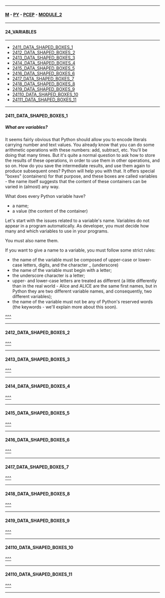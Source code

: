 
---

#### [M](https://github.com/ttltrk/TTT/blob/master/menu.md) - [PY](https://github.com/ttltrk/TTT/blob/master/PY/PY.md) - [PCEP](https://github.com/ttltrk/TTT/blob/master/PY/PCEP/PCEP.md) - [MODULE_2](https://github.com/ttltrk/TTT/blob/master/PY/PCEP/MODULE_2/MODULE_2.md)

---

#### 24_VARIABLES

---

* [2411_DATA_SHAPED_BOXES_1](#2411_DATA_SHAPED_BOXES_1)
* [2412_DATA_SHAPED_BOXES_2](#2412_DATA_SHAPED_BOXES_2)
* [2413_DATA_SHAPED_BOXES_3](#2413_DATA_SHAPED_BOXES_3)
* [2414_DATA_SHAPED_BOXES_4](#2414_DATA_SHAPED_BOXES_4)
* [2415_DATA_SHAPED_BOXES_5](#2415_DATA_SHAPED_BOXES_5)
* [2416_DATA_SHAPED_BOXES_6](#2416_DATA_SHAPED_BOXES_6)
* [2417_DATA_SHAPED_BOXES_7](#2417_DATA_SHAPED_BOXES_7)
* [2418_DATA_SHAPED_BOXES_8](#2418_DATA_SHAPED_BOXES_8)
* [2419_DATA_SHAPED_BOXES_9](#2419_DATA_SHAPED_BOXES_9)
* [24110_DATA_SHAPED_BOXES_10](#24110_DATA_SHAPED_BOXES_10)
* [24111_DATA_SHAPED_BOXES_11](#24111_DATA_SHAPED_BOXES_11)

---

#### 2411_DATA_SHAPED_BOXES_1

##### What are variables?

It seems fairly obvious that Python should allow you to encode literals carrying number and text values.
You already know that you can do some arithmetic operations with these numbers: add, subtract, etc. You'll be doing that many times.
But it's quite a normal question to ask how to store the results of these operations, in order to use them in other operations, and so on.
How do you save the intermediate results, and use them again to produce subsequent ones?
Python will help you with that. It offers special "boxes" (containers) for that purpose, and these boxes are called variables - the name itself suggests that the content of these containers can be varied in (almost) any way.

What does every Python variable have?

- a name;
- a value (the content of the container)

Let's start with the issues related to a variable's name.
Variables do not appear in a program automatically. As developer, you must decide how many and which variables to use in your programs.

You must also name them.

If you want to give a name to a variable, you must follow some strict rules:

- the name of the variable must be composed of upper-case or lower-case letters, digits, and the character _ (underscore)
- the name of the variable must begin with a letter;
- the underscore character is a letter;
- upper- and lower-case letters are treated as different (a little differently than in the real world - Alice and ALICE are the same first names, but in Python they are two different variable names, and consequently, two different variables);
- the name of the variable must not be any of Python's reserved words (the keywords - we'll explain more about this soon).

[^^^](#24_VARIABLES)

---

#### 2412_DATA_SHAPED_BOXES_2

[^^^](#24_VARIABLES)

---

#### 2413_DATA_SHAPED_BOXES_3

[^^^](#24_VARIABLES)

---

#### 2414_DATA_SHAPED_BOXES_4

[^^^](#24_VARIABLES)

---

#### 2415_DATA_SHAPED_BOXES_5

[^^^](#24_VARIABLES)

---

#### 2416_DATA_SHAPED_BOXES_6

[^^^](#24_VARIABLES)

---

#### 2417_DATA_SHAPED_BOXES_7

[^^^](#24_VARIABLES)

---

#### 2418_DATA_SHAPED_BOXES_8

[^^^](#24_VARIABLES)

---

#### 2419_DATA_SHAPED_BOXES_9

[^^^](#24_VARIABLES)

---

#### 24110_DATA_SHAPED_BOXES_10

[^^^](#24_VARIABLES)

---

#### 24110_DATA_SHAPED_BOXES_11

[^^^](#24_VARIABLES)

---
